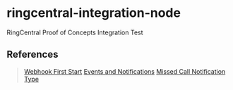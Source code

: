 # ringcentral-integration-node

RingCentral Proof of Concepts Integration Test

## References

> [Webhook First Start](https://developers.ringcentral.com/guide/notifications/websockets/quick-start)
> [Events and Notifications](https://developers.ringcentral.com/api-reference/Subscriptions/listSubscriptions)
> [Missed Call Notification Type](https://developers.ringcentral.com/api-reference/Extension-Telephony-Sessions-Event)
